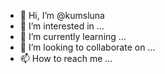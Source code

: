 - 👋 Hi, I’m @kumsluna
- 👀 I’m interested in ...
- 🌱 I’m currently learning ...
- 💞️ I’m looking to collaborate on ...
- 📫 How to reach me ...

<!---
kumsluna/kumsluna is a ✨ special ✨ repository because its `README.md` (this file) appears on your GitHub profile.
You can click the Preview link to take a look at your changes.
--->
